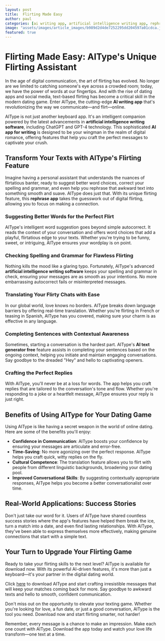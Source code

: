```yaml
---
layout: post
title:  Flirting Made Easy
author: paul
categories: [ai writing app, artificial intelligence writing app, rephrase app, artificial intelligence writing software, ai text generator free, ai writing software, ai app for writing]
image: "assets/images/article_images/b989d2d4de7252295dd204597a01cdca.jpg"
featured: true
---
```


# Flirting Made Easy: AIType's Unique Flirting Assistant

In the age of digital communication, the art of flirting has evolved. No longer are we limited to catching someone's eye across a crowded room; today, we have the power of words at our fingertips. And with the rise of dating apps and social media, text-based flirting has become a critical skill in the modern dating game. Enter AIType, the cutting-edge **AI writing app** that's revolutionizing the way we communicate—and flirt—online.

AIType is not just another keyboard app. It's an intelligent companion powered by the latest advancements in **artificial intelligence writing software**, including ChatGPT and GPT-4 technology. This sophisticated **AI app for writing** is designed to be your wingman in the realm of digital romance, offering features that help you craft the perfect messages to captivate your crush.

## Transform Your Texts with AIType's Flirting Feature

Imagine having a personal assistant that understands the nuances of flirtatious banter, ready to suggest better word choices, correct your spelling and grammar, and even help you rephrase that awkward text into something smooth and suave. AIType does just that. With its unique flirting feature, this **rephrase app** takes the guesswork out of digital flirting, allowing you to focus on making a connection.

### Suggesting Better Words for the Perfect Flirt

AIType's intelligent word suggestion goes beyond simple autocorrect. It reads the context of your conversation and offers word choices that add a playful, flirtatious edge to your texts. Whether you're trying to be funny, sweet, or intriguing, AIType ensures your wordplay is on point.

### Checking Spelling and Grammar for Flawless Flirting

Nothing kills the mood like a glaring typo. Fortunately, AIType's advanced **artificial intelligence writing software** keeps your spelling and grammar in check, ensuring your messages are as smooth as your intentions. No more embarrassing autocorrect fails or misinterpreted messages.

### Translating Your Flirty Chats with Ease

In our global world, love knows no borders. AIType breaks down language barriers by offering real-time translation. Whether you're flirting in French or teasing in Spanish, AIType has you covered, making sure your charm is as effective in any language.

### Completing Sentences with Contextual Awareness

Sometimes, starting a conversation is the hardest part. AIType's **AI text generator free** feature assists in completing your sentences based on the ongoing context, helping you initiate and maintain engaging conversations. Say goodbye to the dreaded "Hey" and hello to captivating openers.

### Crafting the Perfect Replies

With AIType, you'll never be at a loss for words. The app helps you craft replies that are tailored to the conversation's tone and flow. Whether you're responding to a joke or a heartfelt message, AIType ensures your reply is just right.

## Benefits of Using AIType for Your Dating Game

Using AIType is like having a secret weapon in the world of online dating. Here are some of the benefits you'll enjoy:

- **Confidence in Communication**: AIType boosts your confidence by ensuring your messages are articulate and error-free.
- **Time-Saving**: No more agonizing over the perfect response. AIType helps you craft quick, witty replies on the fly.
- **Cultural Competence**: The translation feature allows you to flirt with people from different linguistic backgrounds, broadening your dating pool.
- **Improved Conversational Skills**: By suggesting contextually appropriate responses, AIType helps you become a better conversationalist over time.

## Real-World Applications: Success Stories

Don't just take our word for it. Users of AIType have shared countless success stories where the app's features have helped them break the ice, turn a match into a date, and even find lasting relationships. With AIType, they've been able to express themselves more effectively, making genuine connections that start with a simple text.

## Your Turn to Upgrade Your Flirting Game

Ready to take your flirting skills to the next level? AIType is available for download now. With its powerful AI-driven features, it's more than just a keyboard—it's your partner in the digital dating world.

Click [here](https://apps.apple.com/us/app/aitype-grammar-check-keyboard/id6469163944) to download AIType and start crafting irresistible messages that will keep your matches coming back for more. Say goodbye to awkward texts and hello to smooth, confident communication.

Don't miss out on the opportunity to elevate your texting game. Whether you're looking for love, a fun date, or just a good conversation, AIType is the tool you need. Download now and start flirting smarter, not harder!

Remember, every message is a chance to make an impression. Make each one count with AIType. Download the app today and watch your love life transform—one text at a time.